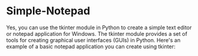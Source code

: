 # Simple-Notepad
Yes, you can use the tkinter module in Python to create a simple text editor or notepad application for Windows. The tkinter module provides a set of tools for creating graphical user interfaces (GUIs) in Python. Here's an example of a basic notepad application you can create using tkinter:
